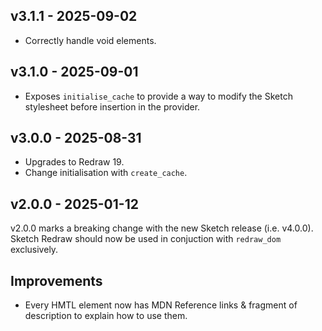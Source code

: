## v3.1.1 - 2025-09-02

- Correctly handle void elements.

## v3.1.0 - 2025-09-01

- Exposes `initialise_cache` to provide a way to modify the Sketch stylesheet
  before insertion in the provider.

## v3.0.0 - 2025-08-31

- Upgrades to Redraw 19.
- Change initialisation with `create_cache`.

## v2.0.0 - 2025-01-12

v2.0.0 marks a breaking change with the new Sketch release (i.e. v4.0.0). Sketch
Redraw should now be used in conjuction with `redraw_dom` exclusively.

## Improvements

- Every HMTL element now has MDN Reference links & fragment of description to
  explain how to use them.
